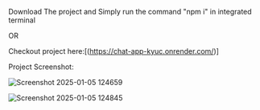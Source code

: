 Download The project and Simply run the command "npm i" in integrated terminal

OR

Checkout project here:[(https://chat-app-kyuc.onrender.com/)]






Project Screenshot:




![Screenshot 2025-01-05 124659](https://github.com/user-attachments/assets/d2ab596b-e899-4bb4-9ce8-972525ba4dc2)




![Screenshot 2025-01-05 124845](https://github.com/user-attachments/assets/34590ed0-c7b7-496a-b084-a90c96a2ac80)

